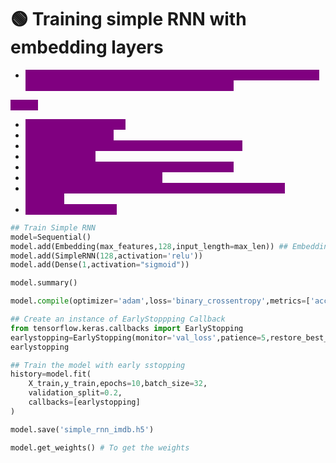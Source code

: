 # 🟢 Training simple RNN with embedding layers

* <mark style="color:purple;background-color:purple;">**In the NN, we will add 1st layer as embedding in which we will specify vocabulary size, dimension and sequence length**</mark>

<mark style="color:purple;background-color:purple;">**Steps:**</mark>

* <mark style="color:purple;background-color:purple;">Define sequential model</mark>
* <mark style="color:purple;background-color:purple;">Add embedding layer</mark>
* <mark style="color:purple;background-color:purple;">Add RNN with no. of neurons and activation function</mark>
* <mark style="color:purple;background-color:purple;">Add Output layer</mark>
* <mark style="color:purple;background-color:purple;">Compile the model ⇒ pass optimizer, loss, metrics</mark>
* <mark style="color:purple;background-color:purple;">Define callback for earlystopping</mark>
* <mark style="color:purple;background-color:purple;">model.fit ⇒ pass data, no. of epochs, batcd size, split ratio and callbacks</mark>
* <mark style="color:purple;background-color:purple;">Save the model as .h5</mark>

```python
## Train Simple RNN
model=Sequential()
model.add(Embedding(max_features,128,input_length=max_len)) ## Embedding Layers
model.add(SimpleRNN(128,activation='relu'))
model.add(Dense(1,activation="sigmoid"))

model.summary()

model.compile(optimizer='adam',loss='binary_crossentropy',metrics=['accuracy'])

## Create an instance of EarlyStoppping Callback
from tensorflow.keras.callbacks import EarlyStopping
earlystopping=EarlyStopping(monitor='val_loss',patience=5,restore_best_weights=True)
earlystopping

## Train the model with early sstopping
history=model.fit(
    X_train,y_train,epochs=10,batch_size=32,
    validation_split=0.2,
    callbacks=[earlystopping]
)

model.save('simple_rnn_imdb.h5')

model.get_weights() # To get the weights
```
